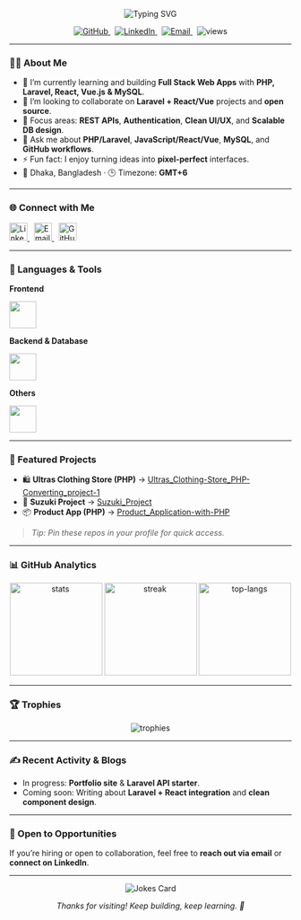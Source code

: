 <!-- PROFILE README: Pollob Ahmed Sagor -->
<p align="center">
  <img src="https://readme-typing-svg.demolab.com?font=JetBrains+Mono&size=24&pause=1200&center=true&vCenter=true&width=900&lines=Hi%2C+I'm+Pollob+Ahmed+Sagor+%F0%9F%91%8B;Aspiring+Full+Stack+Web+Developer;PHP+%7C+Laravel+%7C+React+%7C+Vue.js+%7C+MySQL;I+love+building+clean%2C+scalable+web+apps" alt="Typing SVG" />
</p>

<div align="center">
<a href="https://github.com/pollob-official">
  <img src="https://img.shields.io/badge/GitHub-pollob--official-181717?logo=github" alt="GitHub" />
</a>
&nbsp;
<a href="https://www.linkedin.com/in/pollob-ahmed-sagor-959703157/">
  <img src="https://img.shields.io/badge/LinkedIn-Pollob%20Ahmed%20Sagor-0A66C2?logo=linkedin&logoColor=white" alt="LinkedIn" />
</a>
&nbsp;
<a href="mailto:pollobahmedsagor.official@gmail.com">
  <img src="https://img.shields.io/badge/Email-Contact%20Me-D14836?logo=gmail&logoColor=white" alt="Email" />
</a>
&nbsp;
<img src="https://komarev.com/ghpvc/?username=pollob-official&label=Profile%20Views&color=0e75b6&style=flat" alt="views" />
</div>

---

### 👨‍💻 About Me
- 🔭 I’m currently learning and building **Full Stack Web Apps** with **PHP, Laravel, React, Vue.js & MySQL**.
- 👯 I’m looking to collaborate on **Laravel + React/Vue** projects and **open source**.
- 🌱 Focus areas: **REST APIs**, **Authentication**, **Clean UI/UX**, and **Scalable DB design**.
- 💬 Ask me about **PHP/Laravel**, **JavaScript/React/Vue**, **MySQL**, and **GitHub workflows**.
- ⚡ Fun fact: I enjoy turning ideas into **pixel-perfect** interfaces.
- 📍 Dhaka, Bangladesh · 🕒 Timezone: **GMT+6**

---

### 🌐 Connect with Me
<p>
  <a href="https://www.linkedin.com/in/pollob-ahmed-sagor-959703157/" target="_blank">
    <img src="https://skillicons.dev/icons?i=linkedin" height="32" alt="LinkedIn"/>
  </a>
  &nbsp;
  <a href="mailto:pollobahmedsagor.official@gmail.com" target="_blank">
    <img src="https://skillicons.dev/icons?i=gmail" height="32" alt="Email"/>
  </a>
  &nbsp;
  <a href="https://github.com/pollob-official" target="_blank">
    <img src="https://skillicons.dev/icons?i=github" height="32" alt="GitHub"/>
  </a>
</p>

---

### 🧰 Languages & Tools
**Frontend**
<p>
  <img src="https://skillicons.dev/icons?i=html,css,bootstrap,tailwind,js,react,vue" height="48" />
</p>

**Backend & Database**
<p>
  <img src="https://skillicons.dev/icons?i=php,laravel,mysql" height="48" />
</p>

**Others**
<p>
  <img src="https://skillicons.dev/icons?i=wordpress,git,github,vscode,postman" height="48" />
</p>

---

### 🚀 Featured Projects
- 🛍️ **Ultras Clothing Store (PHP)** → [Ultras_Clothing-Store_PHP-Converting_project-1](https://github.com/pollob-official/Ultras_Clothing-Store_PHP-Converting_project-1)
- 🚗 **Suzuki Project** → [Suzuki_Project](https://github.com/pollob-official/Suzuki_Project)
- 📦 **Product App (PHP)** → [Product_Application-with-PHP](https://github.com/pollob-official/Product_Application-with-PHP)

> _Tip: Pin these repos in your profile for quick access._

---

### 📊 GitHub Analytics
<div align="center">
<img src="https://github-readme-stats.vercel.app/api?username=pollob-official&show_icons=true&hide_border=true&rank_icon=github" height="165" alt="stats" />
<img src="https://streak-stats.demolab.com?user=pollob-official&hide_border=true" height="165" alt="streak" />
<img src="https://github-readme-stats.vercel.app/api/top-langs/?username=pollob-official&layout=compact&hide_border=true" height="165" alt="top-langs" />
</div>

---

### 🏆 Trophies
<p align="center">
  <img src="https://github-profile-trophy.vercel.app/?username=pollob-official&margin-w=10&no-bg=true&no-frame=true" alt="trophies"/>
</p>

---

### ✍️ Recent Activity & Blogs
- In progress: **Portfolio site** & **Laravel API starter**.
- Coming soon: Writing about **Laravel + React integration** and **clean component design**.

---

### 🤝 Open to Opportunities
If you’re hiring or open to collaboration, feel free to **reach out via email** or **connect on LinkedIn**.

---

<p align="center">
  <img src="https://readme-jokes.vercel.app/api" alt="Jokes Card"/>
</p>

<p align="center">
  <i>Thanks for visiting! Keep building, keep learning. 🚀</i>
</p>

